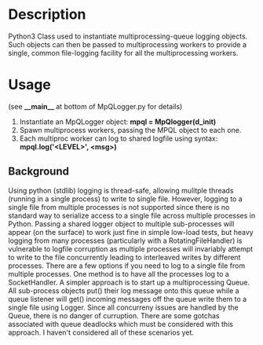 Description
===========
Python3 Class used to instantiate multiprocessing-queue logging objects. Such objects can then be passed to multiprocessing workers to provide a single, common file-logging facility for all the multiprocessing workers. 

Usage
======
(see __\_\_main\_\___ at bottom of MpQLogger.py for details)
1) Instantiate an MpQLogger object: __mpql = MpQlogger(d_init)__
2) Spawn multiprocess workers, passing the MPQL object to each one.
3) Each multiproc worker can log to shared logfile using syntax: __mpql.log('\<LEVEL>\', \<msg>\)__

Background
-----------
Using python (stdlib) logging is thread-safe, allowing mulitple threads (running in a single process) to write to single file. However, logging to a single file from multiple processes is not supported since there is no standard way to serialize access to a single file across multiple processes in Python. Passing a shared logger object to multiple sub-processes will appear (on the surface) to work just fine in simple low-load tests, but heavy logging from many processes (particularly with a RotatingFileHandler) is vulnerable to logfile corruption as multiple processes will invariably attempt to write to the file concurrently leading to interleaved writes by different processes.  There are a few options if you need to log to a single file from multiple processes. One method is to have all the processes log to a SocketHandler.  A simpler approach is to start up a multiprocessing Queue.  All sub-process objects put() their log message onto this queue while a queue listener will get() incoming messages off the queue write them to a single file using Logger. Since all concurreny issues are handled by the Queue, there is no danger of curruption. There are some gotchas associated with queue deadlocks which must be considered with this approach. I haven't considered all of these scenarios yet.
